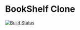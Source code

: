 # BookShelf Clone

[![Build Status](https://travis-ci.org/hd4ng/bookshelf-clone.svg?branch=master)](https://travis-ci.org/hd4ng/bookshelf-clone)
